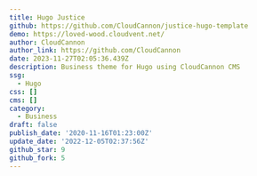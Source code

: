 ```yaml
---
title: Hugo Justice
github: https://github.com/CloudCannon/justice-hugo-template
demo: https://loved-wood.cloudvent.net/
author: CloudCannon
author_link: https://github.com/CloudCannon
date: 2023-11-27T02:05:36.439Z
description: Business theme for Hugo using CloudCannon CMS
ssg:
  - Hugo
css: []
cms: []
category:
  - Business
draft: false
publish_date: '2020-11-16T01:23:00Z'
update_date: '2022-12-05T02:37:56Z'
github_star: 9
github_fork: 5
---
```

